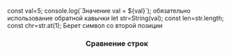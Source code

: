 const val=5;
console.log(\`Значение val = ${val}\`);
обязательно использование обратной кавычки
let str=String(val);
const len=str.length;
const chr=str.at(1); Берет символ со второй позиции
<h3 ><center>Сравнение строк</center></h3>
